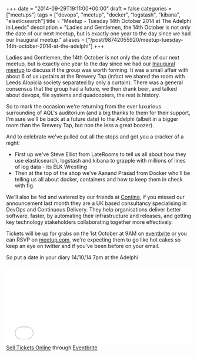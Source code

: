 +++
date = "2014-09-29T19:11:00+00:00"
draft = false
categories = ["meetups"]
tags = ["devops", "meetup", "docker", "logstash", "kibana", "elasticsearch"]
title = "Meetup - Tuesday 14th October 2014 at The Adelphi in Leeds"
description = "Ladies and Gentlemen, the 14th October is not only the date of our next meetup, but is exactly one year to the day since we had our Inaugural meetup."
aliases = ["/post/98742055920/meetup-tuesday-14th-october-2014-at-the-adelphi"]
+++
<p>Ladies and Gentlemen, the 14th October is not only the date of our next meetup, but is exactly one year to the day since we had our <a href="http://www.leedsdevops.org.uk/post/65794783327/notes-from-inaugural-meetup">Inaugural meetup</a> to discuss if the group was worth forming. It was a small affair with about 6 of us upstairs at the Brewery Tap (infact we shared the room with Leeds Alopicia society separated by only a curtain). There was a general consensus that the group had a future, we then drank beer, and talked about devops, file systems and quadcopters, the rest is history.<!-- more --></p>
<p>So to mark the occasion we're returning from the ever luxurious surrounding of AQL's auditorium (and a big thanks to them for their support, I'm sure we'll be back at a future date) to the Adelphi (albeit in a bigger room than the Brewery Tap, but non the less a great boozer).</p>
<p>And to celebrate we've pulled out all the stops and got you a cracker of a night:</p>
<ul>
<li>First up we've Steve Elliot from LateRooms to tell us all about how they use elasticsearch, logstash and kibana to grapple with millions of lines of log data - its ELK Wrestling</li>
<li>Then at the top of the shop we've Aanand Prasad from Docker who'll be telling us all about docker, containers and how to keep them in check with fig.</li>
</ul>
<p>We'll also be fed and watered by our friends at <a href="http://contino.co.uk/">Contino</a>, if you missed our announcement last month they are a UK based consultancy specialising in DevOps and Continuous Delivery. They help organisations deliver better software, faster, by automating their infrastructure and releases, and getting key technology stakeholders collaborating together more effectively.</p>
<p>Tickets will be up for grabs on the 1st October at 9AM on <a href="http://leedsdevops-october-14.eventbrite.co.uk">eventbrite</a> or you can RSVP on <a href="http://www.meetup.com/LeedsDevops/events/210539122/">meetup.com</a>, we're expecting them to go like hot cakes so keep an eye on twitter and if you've been before on your email.</p>
<p>So put a date in your diary 14/10/14 7pm at the Adelphi</p>
<div><iframe frameborder="0" height="214" marginheight="5" marginwidth="5" scrolling="auto" src="//eventbrite.co.uk/tickets-external?eid=13419436897&amp;ref=etckt" width="100%"></iframe>
<div><a href="http://www.eventbrite.co.uk/r/etckt" target="_blank">Sell Tickets Online</a> <span>through</span> <a href="http://www.eventbrite.co.uk?ref=etckt" target="_blank">Eventbrite</a></div>
</div>